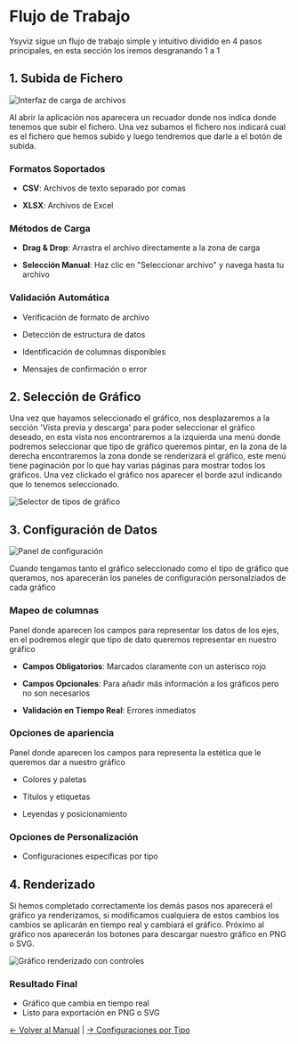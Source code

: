 # Flujo de Trabajo

  

Ysyviz sigue un flujo de trabajo simple y intuitivo dividido en 4 pasos principales, en esta sección los iremos desgranando 1 a 1

  

## 1. Subida de Fichero

![Interfaz de carga de archivos](../.vitepress/public/subidafichero.png)

Al abrir la aplicación nos aparecera un recuador donde nos indica donde tenemos que subir el fichero. Una vez subamos el fichero nos indicará cual es el fichero que hemos subido y luego tendremos que darle a el botón de subida.

### Formatos Soportados

-  **CSV**: Archivos de texto separado por comas

-  **XLSX**: Archivos de Excel

  

### Métodos de Carga

-  **Drag & Drop**: Arrastra el archivo directamente a la zona de carga

-  **Selección Manual**: Haz clic en "Seleccionar archivo" y navega hasta tu archivo

  

### Validación Automática

- Verificación de formato de archivo

- Detección de estructura de datos

- Identificación de columnas disponibles

- Mensajes de confirmación o error

  

## 2. Selección de Gráfico


Una vez que hayamos seleccionado el gráfico, nos desplazaremos a la sección 'Vista previa y descarga' para poder seleccionar el gráfico deseado, en esta vista nos encontraremos a la izquierda una menú donde podremos seleccionar que tipo de gráfico queremos pintar, en la zona de la derecha encontraremos la zona donde se renderizará el gráfico, este menú tiene paginación por lo que hay varias páginas para mostrar todos los gráficos. Una vez clickado el gráfico nos aparecer el borde azul indicando que lo tenemos seleccionado.

![Selector de tipos de gráfico](../.vitepress/public/selecciongraficos.png)

## 3. Configuración de Datos

![Panel de configuración](../.vitepress/public/configuracion.png)

Cuando tengamos tanto el gráfico seleccionado como el tipo de gráfico que queramos, nos aparecerán los paneles de configuración personalziados de cada gráfico

### Mapeo de columnas

Panel donde aparecen los campos para representar los datos de los ejes, en el podremos elegir que tipo de dato queremos representar en nuestro gráfico

-  **Campos Obligatorios**: Marcados claramente con un asterisco rojo

-  **Campos Opcionales**: Para añadir más información a los gráficos pero no son necesarios 

-  **Validación en Tiempo Real**: Errores inmediatos
  

### Opciones de apariencia

Panel donde aparecen los campos para representa la estética que le queremos dar a nuestro gráfico

- Colores y paletas

- Títulos y etiquetas

- Leyendas y posicionamiento

### Opciones de Personalización

- Configuraciones específicas por tipo



## 4. Renderizado

Si hemos completado correctamente los demás pasos nos aparecerá el gráfico ya renderizamos, si modificamos cualquiera de estos  cambios los cambios se aplicarán en tiempo real y cambiará el gráfico. Próximo al gráfico nos aparecerán los botones para descargar nuestro gráfico en PNG o SVG.


![Gráfico renderizado con controles](../.vitepress/public/render.png)

### Resultado Final

- Gráfico que cambia en tiempo real
- Listo para exportación en PNG o SVG
  

  

[← Volver al Manual](./) | [→ Configuraciones por Tipo](./chart-configs)